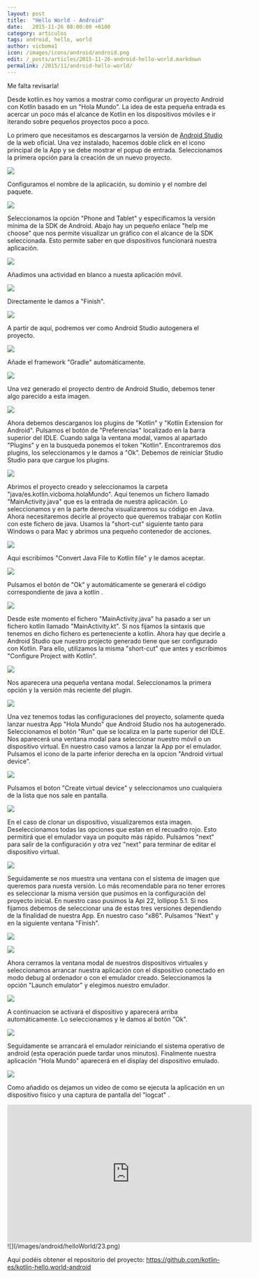 ```yaml
---
layout: post
title:  "Hello World - Android"
date:   2015-11-26 08:00:00 +0100
category: articulos
tags: android, hello, world
author: vicboma1
icon: /images/icons/android/android.png
edit: /_posts/articles/2015-11-26-android-hello-world.markdown
permalink: /2015/11/android-hello-world/
---
```


Me falta revisarla!

Desde kotlin.es hoy vamos a mostrar como configurar un proyecto Android con Kotlin basado en un "Hola Mundo".
La idea de esta pequeña entrada es acercar un poco más el alcance de Kotlin en los dispositivos móviles e ir iterando sobre pequeños proyectos poco a poco.

Lo primero que necesitamos es descargarnos la versión de [Android Studio](https://developer.android.com/sdk/index.html) de la web oficial.
Una vez instalado, hacemos doble click en el icono principal de la App y se debe mostrar el popup de entrada.
Seleccionamos la primera opción para la creación de un nuevo proyecto.

![](/images/android/helloWorld/00.png)

Configuramos el nombre de la aplicación, su dominio y el nombre del paquete.

![](/images/android/helloWorld/01.png)

Seleccionamos la opción "Phone and Tablet" y especificamos la versión mínima de la SDK de Android. 
Abajo hay un pequeño enlace "help me choose" que nos permite visualizar un gráfico con el alcance de la SDK seleccionada.
Esto permite saber en que dispositivos funcionará nuestra aplicación.

![](/images/android/helloWorld/03.png)

Añadimos una actividad en blanco a nuesta aplicación móvil.

![](/images/android/helloWorld/04.png)

Directamente le damos a "Finish".

![](/images/android/helloWorld/05.png)

A partir de aquí, podremos ver como Android Studio autogenera el proyecto.

![](/images/android/helloWorld/06.png)

Añade el framework "Gradle" automáticamente.

![](/images/android/helloWorld/07.png)

Una vez generado el proyecto dentro de Android Studio, debemos tener algo parecido a esta imagen.

![](/images/android/helloWorld/08.png)

Ahora debemos descarganos los plugins de "Kotlin" y "Kotlin Extension for Android". 
Pulsamos el botón de "Preferencias" localizado en la barra superior del IDLE. Cuando salga la ventana modal, vamos al apartado "Plugins" y en la busqueda ponemos el token "Kotlin".
Encontraremos dos plugins, los seleccionamos y le damos a "Ok". 
Debemos de reiniciar Studio Studio para que cargue los plugins.

![](/images/android/helloWorld/09.png)

Abrimos el proyecto creado y seleccionamos la carpeta "java/es.kotlin.vicboma.holaMundo". Aquí tenemos un fichero llamado "MainActivity.java" que es la entrada de nuestra aplicación.
Lo seleccionamos y en la parte derecha visualizaremos su código en Java.
Ahora necesitaremos decirle al proyecto que queremos trabajar con Kotlin con este fichero de java. 
Usamos la "short-cut" siguiente tanto para Windows o para Mac y abrimos una pequeño contenedor de acciones.

![](/images/android/helloWorld/19.png)

Aqui escribimos "Convert Java File to Kotlin file" y le damos aceptar.

![](/images/android/helloWorld/10.png)

Pulsamos el botón de "Ok" y automáticamente se generará el código correspondiente de java a kotlin .

![](/images/android/helloWorld/11.png)

Desde este momento el fichero "MainActivity.java" ha pasado a ser un fichero kotlin llamado "MainActivity.kt".
Si nos fijamos la sintaxis que tenemos en dicho fichero es perteneciente a kotlin.
Ahora hay que decirle a Android Studio que nuestro projecto generado tiene que ser configurado con Kotlin.
Para ello, utilizamos la misma "short-cut" que antes y escribimos "Configure Project with Kotlin".  

![](/images/android/helloWorld/20.png)

Nos aparecera una pequeña ventana modal. Seleccionamos la primera opción y la versión más reciente del plugin.

![](/images/android/helloWorld/21.png)

Una vez tenemos todas las configuraciones del proyecto, solamente queda lanzar nuestra App "Hola Mundo" que Android Studio nos ha autogenerado.
Seleccionamos el botón "Run" que se localiza en la parte superior del IDLE. 
Nos aparecerá una ventana modal para seleccionar nuestro móvil o un dispositivo virtual. En nuestro caso vamos a lanzar la App por el emulador.
Pulsamos el icono de la parte inferior derecha en la opcion "Android virtual device".

![](/images/android/helloWorld/12.png)

Pulsamos el boton "Create virtual device" y seleccionamos uno cualquiera de la lista que nos sale en pantalla.

![](/images/android/helloWorld/13.png)

En el caso de clonar un dispositivo, visualizaremos esta imagen. Deseleccionamos todas las opciones que estan en el recuadro rojo.
Esto permitirá que el emulador vaya un poquito más rápido.
Pulsamos "next" para salir de la configuración y otra vez "next" para terminar de editar el dispositivo virtual.

![](/images/android/helloWorld/14.png)

Seguidamente se nos muestra una ventana con el sistema de imagen que queremos para nuesta versión. Lo más recomendable para no tener errores es seleccionar la misma versión que pusimos en la configuración del proyecto inicial.
En nuestro caso pusimos la Api 22, lollipop 5.1. Si nos fijamos debemos de seleccionar una de estas tres versiones dependiendo de la finalidad de nuestra App. En nuestro caso "x86". Pulsamos "Next" y en la siguiente ventana "Finish".

![](/images/android/helloWorld/15.png)

![](/images/android/helloWorld/16.png)

Ahora cerramos la ventana modal de nuestros dispositivos virtuales y seleccionamos arrancar nuestra aplicación con el dispositivo conectado en modo debug al ordenador o con el emulador creado.
Seleccionamos la opción "Launch emulator" y elegimos nuestro emulador.

![](/images/android/helloWorld/17.png)

A continuacion se activará el dispositivo y aparecerá arriba automáticamente. Lo seleccionamos y le damos al botón "Ok".

![](/images/android/helloWorld/18.png)

Seguidamente se arrancará el emulador reiniciando el sistema operativo de android (esta operación puede tardar unos minutos).
Finalmente nuestra aplicación "Hola Mundo" aparecerá en el display del dispositivo emulado.

![](/images/android/helloWorld/22.png)


Como añadido os dejamos un video de como se ejecuta la aplicación en un dispositivo físico y una captura de pantalla del "logcat" .

<iframe width="560" height="315" src="https://www.youtube.com/embed/vDVITRFEyCc" frameborder="0" allowfullscreen></iframe>
<br>
![](/images/android/helloWorld/23.png)


Aquí podéis obtener el repositorio del proyecto: https://github.com/kotlin-es/kotlin-hello.world-android



